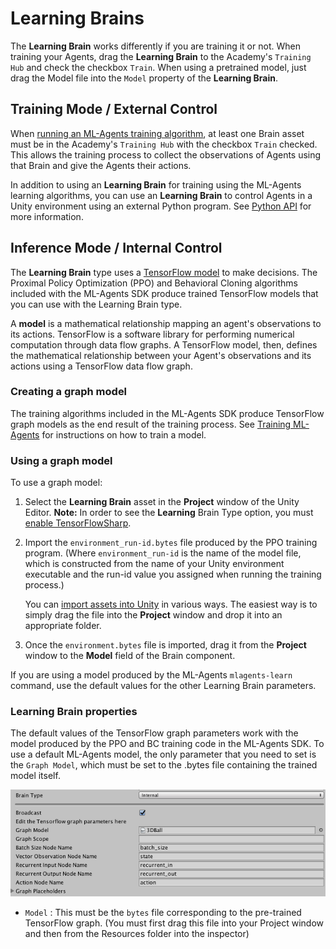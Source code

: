 # Learning Brains

The **Learning Brain** works differently if you are training it or not.
When training your Agents, drag the **Learning Brain** to the
Academy's `Training Hub` and check the checkbox `Train`. When using a pretrained 
model, just drag the Model file into the `Model` property of the **Learning Brain**.

## Training Mode / External Control

When [running an ML-Agents training algorithm](Training-ML-Agents.md), at least
one Brain asset must be in the Academy's `Training Hub` with the checkbox `Train`
checked. This allows the training process to collect the observations of Agents 
using that Brain and give the Agents their actions.

In addition to using an **Learning Brain** for training using the ML-Agents learning
algorithms, you can use an **Learning Brain** to control Agents in a Unity
environment using an external Python program. See [Python API](Python-API.md)
for more information.

## Inference Mode / Internal Control

The **Learning Brain** type uses a
[TensorFlow model](https://www.tensorflow.org/get_started/get_started_for_beginners#models_and_training)
to make decisions. The Proximal Policy Optimization (PPO) and Behavioral Cloning
algorithms included with the ML-Agents SDK produce trained TensorFlow models
that you can use with the Learning Brain type.

A __model__ is a mathematical relationship mapping an agent's observations to
its actions. TensorFlow is a software library for performing numerical
computation through data flow graphs. A TensorFlow model, then, defines the
mathematical relationship between your Agent's observations and its actions
using a TensorFlow data flow graph.

### Creating a graph model

The training algorithms included in the ML-Agents SDK produce TensorFlow graph
models as the end result of the training process. See
[Training ML-Agents](Training-ML-Agents.md) for instructions on how to train a
model.

### Using a graph model

To use a graph model:

1. Select the **Learning Brain** asset in the **Project** window of the Unity Editor.
 **Note:** In order to see the **Learning** Brain Type option, you must
    [enable TensorFlowSharp](Using-TensorFlow-Sharp-in-Unity.md).
3. Import the `environment_run-id.bytes` file produced by the PPO training
   program. (Where `environment_run-id` is the name of the model file, which is
   constructed from the name of your Unity environment executable and the run-id
   value you assigned when running the training process.)

   You can
   [import assets into Unity](https://docs.unity3d.com/Manual/ImportingAssets.html)
   in various ways. The easiest way is to simply drag the file into the
   **Project** window and drop it into an appropriate folder.
4. Once the `environment.bytes` file is imported, drag it from the **Project**
   window to the **Model** field of the Brain component.

If you are using a model produced by the ML-Agents `mlagents-learn` command, use
the default values for the other Learning Brain parameters.

### Learning Brain properties

The default values of the TensorFlow graph parameters work with the model
produced by the PPO and BC training code in the ML-Agents SDK. To use a default
ML-Agents model, the only parameter that you need to set is the `Graph Model`,
which must be set to the .bytes file containing the trained model itself.

![Learning Brain Inspector](images/learning_brain.png)

* `Model` : This must be the `bytes` file corresponding to the pre-trained
   TensorFlow graph. (You must first drag this file into your Project window 
   and then from the Resources folder into the inspector)

